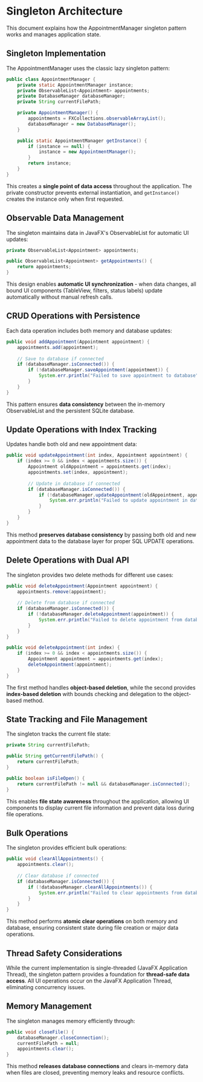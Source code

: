 # Singleton Architecture

This document explains how the AppointmentManager singleton pattern works and manages application state.

## Singleton Implementation

The AppointmentManager uses the classic lazy singleton pattern:

```java
public class AppointmentManager {
    private static AppointmentManager instance;
    private ObservableList<Appointment> appointments;
    private DatabaseManager databaseManager;
    private String currentFilePath;

    private AppointmentManager() {
        appointments = FXCollections.observableArrayList();
        databaseManager = new DatabaseManager();
    }

    public static AppointmentManager getInstance() {
        if (instance == null) {
            instance = new AppointmentManager();
        }
        return instance;
    }
}
```

This creates a **single point of data access** throughout the application. The private constructor prevents external instantiation, and `getInstance()` creates the instance only when first requested.

## Observable Data Management

The singleton maintains data in JavaFX's ObservableList for automatic UI updates:

```java
private ObservableList<Appointment> appointments;

public ObservableList<Appointment> getAppointments() {
    return appointments;
}
```

This design enables **automatic UI synchronization** - when data changes, all bound UI components (TableView, filters, status labels) update automatically without manual refresh calls.

## CRUD Operations with Persistence

Each data operation includes both memory and database updates:

```java
public void addAppointment(Appointment appointment) {
    appointments.add(appointment);
    
    // Save to database if connected
    if (databaseManager.isConnected()) {
        if (!databaseManager.saveAppointment(appointment)) {
            System.err.println("Failed to save appointment to database");
        }
    }
}
```

This pattern ensures **data consistency** between the in-memory ObservableList and the persistent SQLite database.

## Update Operations with Index Tracking

Updates handle both old and new appointment data:

```java
public void updateAppointment(int index, Appointment appointment) {
    if (index >= 0 && index < appointments.size()) {
        Appointment oldAppointment = appointments.get(index);
        appointments.set(index, appointment);
        
        // Update in database if connected
        if (databaseManager.isConnected()) {
            if (!databaseManager.updateAppointment(oldAppointment, appointment)) {
                System.err.println("Failed to update appointment in database");
            }
        }
    }
}
```

This method **preserves database consistency** by passing both old and new appointment data to the database layer for proper SQL UPDATE operations.

## Delete Operations with Dual API

The singleton provides two delete methods for different use cases:

```java
public void deleteAppointment(Appointment appointment) {
    appointments.remove(appointment);
    
    // Delete from database if connected
    if (databaseManager.isConnected()) {
        if (!databaseManager.deleteAppointment(appointment)) {
            System.err.println("Failed to delete appointment from database");
        }
    }
}

public void deleteAppointment(int index) {
    if (index >= 0 && index < appointments.size()) {
        Appointment appointment = appointments.get(index);
        deleteAppointment(appointment);
    }
}
```

The first method handles **object-based deletion**, while the second provides **index-based deletion** with bounds checking and delegation to the object-based method.

## State Tracking and File Management

The singleton tracks the current file state:

```java
private String currentFilePath;

public String getCurrentFilePath() {
    return currentFilePath;
}

public boolean isFileOpen() {
    return currentFilePath != null && databaseManager.isConnected();
}
```

This enables **file state awareness** throughout the application, allowing UI components to display current file information and prevent data loss during file operations.

## Bulk Operations

The singleton provides efficient bulk operations:

```java
public void clearAllAppointments() {
    appointments.clear();
    
    // Clear database if connected
    if (databaseManager.isConnected()) {
        if (!databaseManager.clearAllAppointments()) {
            System.err.println("Failed to clear appointments from database");
        }
    }
}
```

This method performs **atomic clear operations** on both memory and database, ensuring consistent state during file creation or major data operations.

## Thread Safety Considerations

While the current implementation is single-threaded (JavaFX Application Thread), the singleton pattern provides a foundation for **thread-safe data access**. All UI operations occur on the JavaFX Application Thread, eliminating concurrency issues.

## Memory Management

The singleton manages memory efficiently through:

```java
public void closeFile() {
    databaseManager.closeConnection();
    currentFilePath = null;
    appointments.clear();
}
```

This method **releases database connections** and clears in-memory data when files are closed, preventing memory leaks and resource conflicts.
